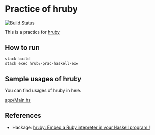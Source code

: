 # Practice of hruby
[![Build Status](https://travis-ci.org/nwtgck/hruby-prac-haskell.svg?branch=master)](https://travis-ci.org/nwtgck/hruby-prac-haskell)

This is a practice for [hruby](https://github.com/bartavelle/hruby)

## How to run

```bash
stack build
stack exec hruby-prac-haskell-exe
```

## Sample usages of hruby

You can find usages of hruby in here.

[app/Main.hs](app/Main.hs)

## References

* Hackage: [hruby: Embed a Ruby intepreter in your Haskell program !](https://hackage.haskell.org/package/hruby-0.3.1)